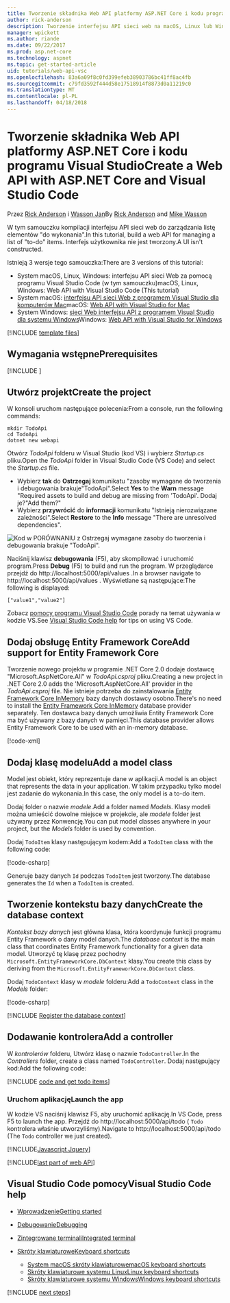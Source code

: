 ```yaml
---
title: Tworzenie składnika Web API platformy ASP.NET Core i kodu programu Visual Studio
author: rick-anderson
description: Tworzenie interfejsu API sieci web na macOS, Linux lub Windows z platformy ASP.NET Core MVC i Visual Studio Code
manager: wpickett
ms.author: riande
ms.date: 09/22/2017
ms.prod: asp.net-core
ms.technology: aspnet
ms.topic: get-started-article
uid: tutorials/web-api-vsc
ms.openlocfilehash: 83a6a09f8c0fd399efeb38903786bc41ff8ac4fb
ms.sourcegitcommit: c79fd3592f444d58e17518914f8873d0a11219c0
ms.translationtype: MT
ms.contentlocale: pl-PL
ms.lasthandoff: 04/18/2018
---
```

# <a name="create-a-web-api-with-aspnet-core-and-visual-studio-code"></a><span data-ttu-id="04c7e-103">Tworzenie składnika Web API platformy ASP.NET Core i kodu programu Visual Studio</span><span class="sxs-lookup"><span data-stu-id="04c7e-103">Create a Web API with ASP.NET Core and Visual Studio Code</span></span>

<span data-ttu-id="04c7e-104">Przez [Rick Anderson](https://twitter.com/RickAndMSFT) i [Wasson Jan](https://github.com/mikewasson)</span><span class="sxs-lookup"><span data-stu-id="04c7e-104">By [Rick Anderson](https://twitter.com/RickAndMSFT) and [Mike Wasson](https://github.com/mikewasson)</span></span>

<span data-ttu-id="04c7e-105">W tym samouczku kompilacji interfejsu API sieci web do zarządzania listę elementów "do wykonania".</span><span class="sxs-lookup"><span data-stu-id="04c7e-105">In this tutorial, build a web API for managing a list of "to-do" items.</span></span> <span data-ttu-id="04c7e-106">Interfejs użytkownika nie jest tworzony.</span><span class="sxs-lookup"><span data-stu-id="04c7e-106">A UI isn't constructed.</span></span>

<span data-ttu-id="04c7e-107">Istnieją 3 wersje tego samouczka:</span><span class="sxs-lookup"><span data-stu-id="04c7e-107">There are 3 versions of this tutorial:</span></span>

* <span data-ttu-id="04c7e-108">System macOS, Linux, Windows: interfejsu API sieci Web za pomocą programu Visual Studio Code (w tym samouczku)</span><span class="sxs-lookup"><span data-stu-id="04c7e-108">macOS, Linux, Windows: Web API with Visual Studio Code (This tutorial)</span></span>
* <span data-ttu-id="04c7e-109">System macOS: [interfejsu API sieci Web z programem Visual Studio dla komputerów Mac](xref:tutorials/first-web-api-mac)</span><span class="sxs-lookup"><span data-stu-id="04c7e-109">macOS: [Web API with Visual Studio for Mac](xref:tutorials/first-web-api-mac)</span></span>
* <span data-ttu-id="04c7e-110">System Windows: [sieci Web interfejsu API z programem Visual Studio dla systemu Windows](xref:tutorials/first-web-api)</span><span class="sxs-lookup"><span data-stu-id="04c7e-110">Windows: [Web API with Visual Studio for Windows](xref:tutorials/first-web-api)</span></span>

<!-- WARNING: The code AND images in this doc are used by uid: tutorials/web-api-vsc, tutorials/first-web-api-mac and tutorials/first-web-api. If you change any code/images in this tutorial, update uid: tutorials/web-api-vsc -->

[!INCLUDE [template files](../includes/webApi/intro.md)]

## <a name="prerequisites"></a><span data-ttu-id="04c7e-111">Wymagania wstępne</span><span class="sxs-lookup"><span data-stu-id="04c7e-111">Prerequisites</span></span>

[!INCLUDE [](~/includes/net-core-prereqs-vscode.md)]

## <a name="create-the-project"></a><span data-ttu-id="04c7e-112">Utwórz projekt</span><span class="sxs-lookup"><span data-stu-id="04c7e-112">Create the project</span></span>

<span data-ttu-id="04c7e-113">W konsoli uruchom następujące polecenia:</span><span class="sxs-lookup"><span data-stu-id="04c7e-113">From a console, run the following commands:</span></span>

```console
mkdir TodoApi
cd TodoApi
dotnet new webapi
```

<span data-ttu-id="04c7e-114">Otwórz *TodoApi* folderu w Visual Studio (kod VS) i wybierz *Startup.cs* pliku.</span><span class="sxs-lookup"><span data-stu-id="04c7e-114">Open the *TodoApi* folder in Visual Studio Code (VS Code) and select the *Startup.cs* file.</span></span>

- <span data-ttu-id="04c7e-115">Wybierz **tak** do **Ostrzegaj** komunikatu "zasoby wymagane do tworzenia i debugowania brakuje"TodoApi".</span><span class="sxs-lookup"><span data-stu-id="04c7e-115">Select **Yes** to the **Warn** message "Required assets to build and debug are missing from 'TodoApi'.</span></span> <span data-ttu-id="04c7e-116">Dodaj je?"</span><span class="sxs-lookup"><span data-stu-id="04c7e-116">Add them?"</span></span>
- <span data-ttu-id="04c7e-117">Wybierz **przywrócić** do **informacji** komunikatu "Istnieją nierozwiązane zależności".</span><span class="sxs-lookup"><span data-stu-id="04c7e-117">Select **Restore** to the **Info** message "There are unresolved dependencies".</span></span>

<!-- uid: tutorials/first-mvc-app-xplat/start-mvc uses the pic below. If you change it, make sure it's consistent -->

![Kod w PORÓWNANIU z Ostrzegaj wymagane zasoby do tworzenia i debugowania brakuje "TodoApi".](web-api-vsc/_static/vsc_restore.png)

<span data-ttu-id="04c7e-121">Naciśnij klawisz **debugowania** (F5), aby skompilować i uruchomić program.</span><span class="sxs-lookup"><span data-stu-id="04c7e-121">Press **Debug** (F5) to build and run the program.</span></span> <span data-ttu-id="04c7e-122">W przeglądarce przejdź do http://localhost:5000/api/values .</span><span class="sxs-lookup"><span data-stu-id="04c7e-122">In a browser navigate to http://localhost:5000/api/values .</span></span> <span data-ttu-id="04c7e-123">Wyświetlane są następujące:</span><span class="sxs-lookup"><span data-stu-id="04c7e-123">The following is displayed:</span></span>

`["value1","value2"]`

<span data-ttu-id="04c7e-124">Zobacz [pomocy programu Visual Studio Code](#visual-studio-code-help) porady na temat używania w kodzie VS.</span><span class="sxs-lookup"><span data-stu-id="04c7e-124">See [Visual Studio Code help](#visual-studio-code-help) for tips on using VS Code.</span></span>

## <a name="add-support-for-entity-framework-core"></a><span data-ttu-id="04c7e-125">Dodaj obsługę Entity Framework Core</span><span class="sxs-lookup"><span data-stu-id="04c7e-125">Add support for Entity Framework Core</span></span>

<span data-ttu-id="04c7e-126">Tworzenie nowego projektu w programie .NET Core 2.0 dodaje dostawcę "Microsoft.AspNetCore.All" w *TodoApi.csproj* pliku.</span><span class="sxs-lookup"><span data-stu-id="04c7e-126">Creating a new project in .NET Core 2.0 adds the 'Microsoft.AspNetCore.All' provider in the *TodoApi.csproj* file.</span></span> <span data-ttu-id="04c7e-127">Nie istnieje potrzeba do zainstalowania [Entity Framework Core InMemory](https://docs.microsoft.com/ef/core/providers/in-memory/) bazy danych dostawcy osobno.</span><span class="sxs-lookup"><span data-stu-id="04c7e-127">There's no need to install the [Entity Framework Core InMemory](https://docs.microsoft.com/ef/core/providers/in-memory/) database provider separately.</span></span> <span data-ttu-id="04c7e-128">Ten dostawca bazy danych umożliwia Entity Framework Core ma być używany z bazy danych w pamięci.</span><span class="sxs-lookup"><span data-stu-id="04c7e-128">This database provider allows Entity Framework Core to be used with an in-memory database.</span></span>

[!code-xml[](web-api-vsc/sample/TodoApi/TodoApi.csproj?highlight=12)]

## <a name="add-a-model-class"></a><span data-ttu-id="04c7e-129">Dodaj klasę modelu</span><span class="sxs-lookup"><span data-stu-id="04c7e-129">Add a model class</span></span>

<span data-ttu-id="04c7e-130">Model jest obiekt, który reprezentuje dane w aplikacji.</span><span class="sxs-lookup"><span data-stu-id="04c7e-130">A model is an object that represents the data in your application.</span></span> <span data-ttu-id="04c7e-131">W takim przypadku tylko model jest zadanie do wykonania.</span><span class="sxs-lookup"><span data-stu-id="04c7e-131">In this case, the only model is a to-do item.</span></span>

<span data-ttu-id="04c7e-132">Dodaj folder o nazwie *modele*.</span><span class="sxs-lookup"><span data-stu-id="04c7e-132">Add a folder named *Models*.</span></span> <span data-ttu-id="04c7e-133">Klasy modeli można umieścić dowolne miejsce w projekcie, ale *modele* folder jest używany przez Konwencję.</span><span class="sxs-lookup"><span data-stu-id="04c7e-133">You can put model classes anywhere in your project, but the *Models* folder is used by convention.</span></span>

<span data-ttu-id="04c7e-134">Dodaj `TodoItem` klasy następującym kodem:</span><span class="sxs-lookup"><span data-stu-id="04c7e-134">Add a `TodoItem` class with the following code:</span></span>

[!code-csharp[](first-web-api/sample/TodoApi/Models/TodoItem.cs)]

<span data-ttu-id="04c7e-135">Generuje bazy danych `Id` podczas `TodoItem` jest tworzony.</span><span class="sxs-lookup"><span data-stu-id="04c7e-135">The database generates the `Id` when a `TodoItem` is created.</span></span>

## <a name="create-the-database-context"></a><span data-ttu-id="04c7e-136">Tworzenie kontekstu bazy danych</span><span class="sxs-lookup"><span data-stu-id="04c7e-136">Create the database context</span></span>

<span data-ttu-id="04c7e-137">*Kontekst bazy danych* jest główna klasa, która koordynuje funkcji programu Entity Framework o dany model danych.</span><span class="sxs-lookup"><span data-stu-id="04c7e-137">The *database context* is the main class that coordinates Entity Framework functionality for a given data model.</span></span> <span data-ttu-id="04c7e-138">Utworzyć tę klasę przez pochodny `Microsoft.EntityFrameworkCore.DbContext` klasy.</span><span class="sxs-lookup"><span data-stu-id="04c7e-138">You create this class by deriving from the `Microsoft.EntityFrameworkCore.DbContext` class.</span></span>

<span data-ttu-id="04c7e-139">Dodaj `TodoContext` klasy w *modele* folderu:</span><span class="sxs-lookup"><span data-stu-id="04c7e-139">Add a `TodoContext` class in the *Models* folder:</span></span>

[!code-csharp[](first-web-api/sample/TodoApi/Models/TodoContext.cs)]

[!INCLUDE [Register the database context](../includes/webApi/register_dbContext.md)]

## <a name="add-a-controller"></a><span data-ttu-id="04c7e-140">Dodawanie kontrolera</span><span class="sxs-lookup"><span data-stu-id="04c7e-140">Add a controller</span></span>

<span data-ttu-id="04c7e-141">W *kontrolerów* folderu, Utwórz klasę o nazwie `TodoController`.</span><span class="sxs-lookup"><span data-stu-id="04c7e-141">In the *Controllers* folder, create a class named `TodoController`.</span></span> <span data-ttu-id="04c7e-142">Dodaj następujący kod:</span><span class="sxs-lookup"><span data-stu-id="04c7e-142">Add the following code:</span></span>

[!INCLUDE [code and get todo items](../includes/webApi/getTodoItems.md)]

### <a name="launch-the-app"></a><span data-ttu-id="04c7e-143">Uruchom aplikację</span><span class="sxs-lookup"><span data-stu-id="04c7e-143">Launch the app</span></span>

<span data-ttu-id="04c7e-144">W kodzie VS naciśnij klawisz F5, aby uruchomić aplikację.</span><span class="sxs-lookup"><span data-stu-id="04c7e-144">In VS Code, press F5 to launch the app.</span></span> <span data-ttu-id="04c7e-145">Przejdź do http://localhost:5000/api/todo ( `Todo` kontrolera właśnie utworzyliśmy).</span><span class="sxs-lookup"><span data-stu-id="04c7e-145">Navigate to  http://localhost:5000/api/todo   (The `Todo` controller we just created).</span></span>

[!INCLUDE[Javascript Jquery](../includes/add-javascript-jquery/index.md)]

[!INCLUDE[last part of web API](../includes/webApi/end.md)]

## <a name="visual-studio-code-help"></a><span data-ttu-id="04c7e-146">Visual Studio Code pomocy</span><span class="sxs-lookup"><span data-stu-id="04c7e-146">Visual Studio Code help</span></span>

- [<span data-ttu-id="04c7e-147">Wprowadzenie</span><span class="sxs-lookup"><span data-stu-id="04c7e-147">Getting started</span></span>](https://code.visualstudio.com/docs)
- [<span data-ttu-id="04c7e-148">Debugowanie</span><span class="sxs-lookup"><span data-stu-id="04c7e-148">Debugging</span></span>](https://code.visualstudio.com/docs/editor/debugging)
- [<span data-ttu-id="04c7e-149">Zintegrowane terminali</span><span class="sxs-lookup"><span data-stu-id="04c7e-149">Integrated terminal</span></span>](https://code.visualstudio.com/docs/editor/integrated-terminal)
- [<span data-ttu-id="04c7e-150">Skróty klawiaturowe</span><span class="sxs-lookup"><span data-stu-id="04c7e-150">Keyboard shortcuts</span></span>](https://code.visualstudio.com/docs/getstarted/keybindings#_keyboard-shortcuts-reference)

  - [<span data-ttu-id="04c7e-151">System macOS skróty klawiaturowe</span><span class="sxs-lookup"><span data-stu-id="04c7e-151">macOS keyboard shortcuts</span></span>](https://code.visualstudio.com/shortcuts/keyboard-shortcuts-macos.pdf)
  - [<span data-ttu-id="04c7e-152">Skróty klawiaturowe systemu Linux</span><span class="sxs-lookup"><span data-stu-id="04c7e-152">Linux keyboard shortcuts</span></span>](https://code.visualstudio.com/shortcuts/keyboard-shortcuts-linux.pdf)
  - [<span data-ttu-id="04c7e-153">Skróty klawiaturowe systemu Windows</span><span class="sxs-lookup"><span data-stu-id="04c7e-153">Windows keyboard shortcuts</span></span>](https://code.visualstudio.com/shortcuts/keyboard-shortcuts-windows.pdf)

[!INCLUDE [next steps](../includes/webApi/next.md)]

